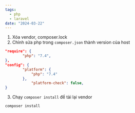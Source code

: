 ```yaml
---
tags:
  - php
  - laravel
date: "2024-03-22"
---
```



1. Xóa vendor, composer.lock
2. Chỉnh sửa php trong `composer.json` thành version của host

```json
"require": {
        "php": "7.4",
},
"config": {
        "platform": {
            "php": "7.4"
        },
		    "platform-check": false,
}
```

3. Chạy `composer install` để tải lại vendor
 
```shell
composer install
```
